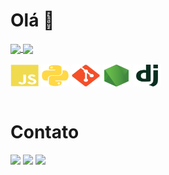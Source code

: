 <h1> Olá 👋 </h1> 

<div>
<a href="https://github.com/Luizedu10s">
<img height="150rem" align="center" src="https://github-readme-stats-sigma-five.vercel.app/api?username=Luizedu10s&show_icons=true&theme=radical&include_all_commits=true&count_private=true"/>
</a>
<a href="https://github.com/Luizedu10s">
  <img height="150rem" align="center" src="https://github-readme-stats-sigma-five.vercel.app/api/top-langs/?username=Luizedu10s&layout=compact&langs_count=7&theme=radical" />
</a></div><br>

  <div>
      <img align="center" alt="Javascript" height="35" width="45" src="https://raw.githubusercontent.com/devicons/devicon/master/icons/javascript/javascript-plain.svg">
      <img align="center" alt="Python" height="35" width="45" src="https://raw.githubusercontent.com/devicons/devicon/master/icons/python/python-plain.svg">
      <img align="center" alt="Github" height="35" width="45" src="https://raw.githubusercontent.com/devicons/devicon/master/icons/git/git-original.svg">
      <img align="center" alt="Nodejs" height="35" width="45" src="https://raw.githubusercontent.com/devicons/devicon/master/icons/nodejs/nodejs-original.svg">
      <img align="center" alt="Django" height="35" width="45" src="https://raw.githubusercontent.com/devicons/devicon/master/icons/django/django-plain.svg">
  <br>
  </div><br>


  <div> 
    <h1>Contato</h1>
  <a href = "mailto:souzaeduardoluiz010@gmail.com"><img src="https://img.shields.io/badge/-Gmail-%23333?style=for-the-badge&logo=gmail&logoColor=white" target="_blank"></a>
  <a href="https://www.linkedin.com/in/luiz-eduardo-de-souza-8a237723b/" target="_blank"><img src="https://img.shields.io/badge/-LinkedIn-%230077B5?style=for-the-badge&logo=linkedin&logoColor=white" target="_blank"></a> 
  <a href = "https://wa.me/qr/YPOXIP5DNXHEM1"><img src="https://img.shields.io/badge/WhatsApp-25D366?style=for-the-badge&logo=whatsapp&logoColor=white"></a></div><br>

